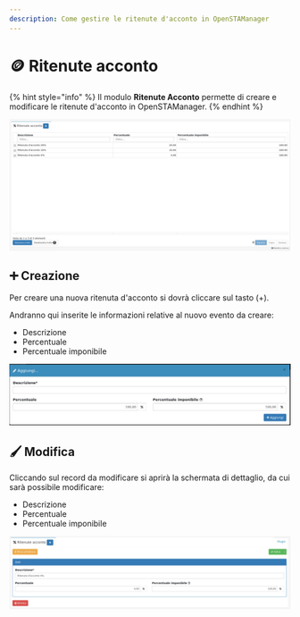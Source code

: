 ```yaml
---
description: Come gestire le ritenute d'acconto in OpenSTAManager
---
```


# 🪙 Ritenute acconto

{% hint style="info" %}
Il modulo **Ritenute Acconto** permette di creare e modificare le ritenute d'acconto in OpenSTAManager.
{% endhint %}

![](<../../../../.gitbook/assets/image (327).png>)

## ➕ Creazione

Per creare una nuova ritenuta d'acconto si dovrà cliccare sul tasto (+).

Andranno qui inserite le informazioni relative al nuovo evento da creare:

* Descrizione
* Percentuale
* Percentuale imponibile

![](<../../../../.gitbook/assets/image (366).png>)

## 🖌️ Modifica

Cliccando sul record da modificare si aprirà la schermata di dettaglio, da cui sarà possibile modificare:

* Descrizione
* Percentuale
* Percentuale imponibile

![](<../../../../.gitbook/assets/image (338).png>)
